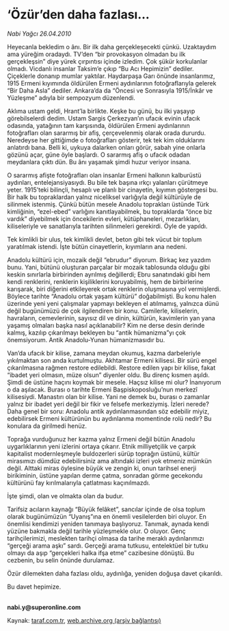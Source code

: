 # ‘Özür’den daha fazlası...

*Nabi Yağcı 26.04.2010*

<div class="yazi"><p>Heyecanla bekledim o ânı. Bir ilk daha gerçekleşecekti çünkü. Uzaktaydım ama yüreğim oradaydı. TV’den “bir provokasyon olmadan bu ilk gerçekleşsin” diye yürek çırpıntısı içinde izledim. Çok şükür korkulanlar olmadı. Vicdanlı insanlar Taksim’e çıkıp “Bu Acı Hepimizin” dediler. Çiçeklerle donanıp mumlar yaktılar. Haydarpaşa Garı önünde insanlarımız, 1915 Ermeni kıyımında öldürülen Ermeni aydınlarının fotoğraflarıyla gelerek “Bir Daha Asla” dediler. Ankara’da da “Öncesi ve Sonrasıyla 1915/İnkâr ve Yüzleşme” adıyla bir sempozyum düzenlendi. </p>
<p>Aklıma ustam geldi, Hrant’la birlikte. Keşke bu günü, bu ilki yaşayıp görebilselerdi dedim. Ustam Sargis Çerkezyan’ın ufacık evinin ufacık odasında, yatağının tam karşısında, öldürülen Ermeni aydınlarının fotoğrafları olan sararmış bir afiş, çerçevelenmiş olarak orada dururdu. Neredeyse her gittiğimde o fotoğrafları gösterir, tek tek kim olduklarını anlatırdı bana. Belli ki, uykuya dalarken onları görür, sabah yine onlarla gözünü açar, güne öyle başlardı. O sararmış afiş o ufacık odadan meydanlara çıktı dün. Bu ânı yaşamak şimdi huzur veriyor insana. </p>
<p>O sararmış afişte fotoğrafları olan insanlar Ermeni halkının kalburüstü aydınları, entelejansiyasıydı. Bu bile tek başına ırkçı yalanları çürütmeye yeter. 1915’teki bilinçli, hesaplı ve planlı bir cinayetin, kıyımın göstergesi bu. Bir halk bu topraklardan yalnız niceliksel varlığıyla değil kültürüyle de silinmek istenmiş. Çünkü bütün mesele Anadolu toprakları üstünde Türk kimliğinin, “ezel-ebed” varlığını kanıtlayabilmek, bu topraklarda “önce biz vardık” diyebilmek için öncekilerin evleri, kütüphaneleri, mezarlıkları, kiliseleriyle ve sanatlarıyla tarihten silinmeleri gerekirdi. Öyle de yapıldı. </p>
<p>Tek kimlikli bir ulus, tek kimlikli devlet, beton gibi tek vücut bir toplum yaratılmak istendi. İşte bütün cinayetlerin, kıyımların ana nedeni. </p>
<p>Anadolu kültürü için, mozaik değil “ebrudur” diyorum. Birkaç kez yazdım bunu. Yani, bütünü oluşturan parçalar bir mozaik tablosunda olduğu gibi keskin sınırlarla birbirinden ayrılmış değillerdi; Ebru sanatındaki gibi hem kendi renklerini, renklerin kişiliklerini koruyabilmiş, hem de birbirlerine karışarak, biri diğerini etkileyerek ortak renklerin oluşmasına yol vermişlerdi. Böylece tarihte “Anadolu ortak yaşam kültürü” doğabilmişti. Bu konu halen üzerinde yeni yeni çalışmalar yapmayı bekleyen el atılmamış, yalnızca dünü değil bugünümüzü de çok ilgilendiren bir konu. Camilerle, kiliselerin, havraların, cemevlerinin, sayısız dil ve dinin, kültürün, kavimlerin yan yana yaşamış olmaları başka nasıl açıklanabilir? Kim ne derse desin derinde kalmış, kazılıp çıkarılmayı bekleyen bu “antik hümanizma”yı çok önemsiyorum. Antik Anadolu-Yunan hümanizmasıdır bu. </p>
<p>Van’da ufacık bir kilise, zamana meydan okumuş, kazma darbeleriyle yıkılmaktan son anda kurtulmuştu. Akhtamar Ermeni kilisesi. Bir sürü engel çıkarılmasına rağmen restore edilebildi. Restore edilen yapı bir kilise, fakat “ibadet yeri olmasın, müze olsun” diyenler oldu. Bu direnç kısmen aşıldı. Şimdi de üstüne haçını koymak bir mesele. Haçsız kilise mi olur? İnanıyorum o da aşılacak. Burası o tarihte Ermeni Başpiskoposluğu’nun merkezî kilisesiydi. Manastırı olan bir kilise. Yani ne demek bu, burası o zamanlar yalnız bir ibadet yeri değil bir fikir ve felsefe merkeziymiş. İzleri nerede? Daha genel bir soru: Anadolu antik aydınlanmasından söz edebilir miyiz, edebilirsek Ermeni kültürünün bu aydınlanma momentinde rolü nedir? Bu konulara da girilmedi henüz. </p>
<p>Toprağa vurduğunuz her kazma yalnız Ermeni değil bütün Anadolu uygarlıklarının yeni izlerini ortaya çıkarır. Etnik milliyetçilik ve çarpık kapitalist modernleşmeyle buldozerleri sürüp toprağın üstünü, kültür mirasımızı dümdüz edebilirsiniz ama altındaki izleri yok etmeniz mümkün değil. Alttaki miras öylesine büyük ve zengin ki, onun tarihsel enerji birikiminin, üstüne yapılan derme çatma, sonradan görme gecekondu kültürünü fay kırılmalarıyla çatlatması kaçınılmazdı. </p>
<p>İşte şimdi, olan ve olmakta olan da budur. </p>
<p>Tarifsiz acıların kaynağı “Büyük felâket”, sancılar içinde de olsa toplum olarak bugünümüzün “Uyanış”ına en önemli vesilelerden biri oluyor. En önemlisi kendimizi yeniden tanımaya başlıyoruz. Tanımak, aynada kendi yüzüne bakmakla değil tarihle yüzleşmekle olur. O oluyor. Genç tarihçilerimizi, meslekten tarihçi olmasa da tarihe meraklı aydınlarımızı “gerçeği arama aşkı” sardı. Gerçeği arama tutkusu, entelektüel bir tutku olmayı da aşıp “gerçekleri halka ifşa etme” cazibesine dönüştü. Bu cezbenin, bu selin önünde durulamaz. </p>
<p>Özür dilemekten daha fazlası oldu, aydınlığa, yeniden doğuşa davet çıkarıldı.</p>
<p>Bu davet hepimize. </p>
<p><b><br/>nabi.y@superonline.com</b></p></div>

Kaynak: [taraf.com.tr](http://www.taraf.com.tr:80/makale/11041.htm), [web.archive.org (arşiv bağlantısı)](http://web.archive.org/web/20100429152951/http://www.taraf.com.tr:80/makale/11041.htm)
